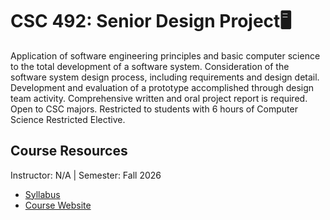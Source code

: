 # CSC 492: Senior Design Project🖥️
Application of software engineering principles and basic computer science to the total development of a software system. Consideration of the software system design process, including requirements and design detail. Development and evaluation of a prototype accomplished through design team activity. Comprehensive written and oral project report is required. Open to CSC majors. Restricted to students with 6 hours of Computer Science Restricted Elective.

## Course Resources
Instructor: N/A | Semester: Fall 2026
* [Syllabus]()
* [Course Website](https://www.csc.ncsu.edu/courses/outcomes.php?uniq_id=13000028)
